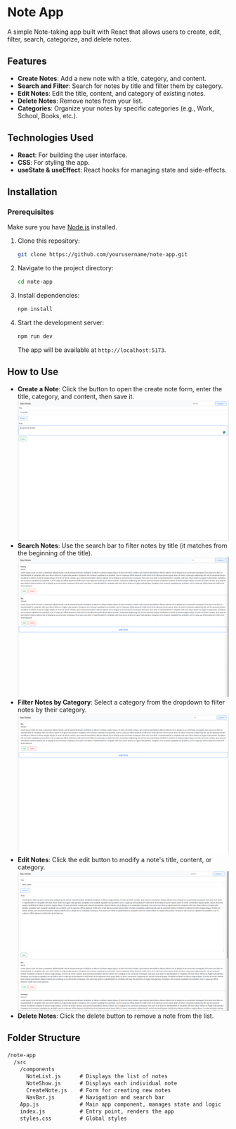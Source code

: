 # Note App

A simple Note-taking app built with React that allows users to create, edit, filter, search, categorize, and delete notes.

## Features

- **Create Notes**: Add a new note with a title, category, and content.
- **Search and Filter**: Search for notes by title and filter them by category.
- **Edit Notes**: Edit the title, content, and category of existing notes.
- **Delete Notes**: Remove notes from your list.
- **Categories**: Organize your notes by specific categories (e.g., Work, School, Books, etc.).

## Technologies Used

- **React**: For building the user interface.
- **CSS**: For styling the app.
- **useState & useEffect**: React hooks for managing state and side-effects.

## Installation

### Prerequisites

Make sure you have [Node.js](https://nodejs.org/) installed.

1. Clone this repository:

    ```bash
   git clone https://github.com/yourusername/note-app.git
   ```

2. Navigate to the project directory:

   ```bash
   cd note-app
   ```

3. Install dependencies:

   ```bash
   npm install
   ```

4. Start the development server:

   ```bash
   npm run dev
   ```

   The app will be available at `http://localhost:5173`.

## How to Use

- **Create a Note**: Click the button to open the create note form, enter the title, category, and content, then save it.
![create note](src/assets/note-app-sceenshots/Note-Create.png)
- **Search Notes**: Use the search bar to filter notes by title (it matches from the beginning of the title).
![search notes](src/assets/note-app-sceenshots/search.png)
- **Filter Notes by Category**: Select a category from the dropdown to filter notes by their category.
![filter notes](src/assets/note-app-sceenshots/filter-by-category.png)
- **Edit Notes**: Click the edit button to modify a note's title, content, or category.
![edit notes](src/assets/note-app-sceenshots/edit-note.png)
- **Delete Notes**: Click the delete button to remove a note from the list.

## Folder Structure

```
/note-app
  /src
    /components
      NoteList.js      # Displays the list of notes
      NoteShow.js      # Displays each individual note
      CreateNote.js    # Form for creating new notes
      NavBar.js        # Navigation and search bar
    App.js             # Main app component, manages state and logic
    index.js           # Entry point, renders the app
    styles.css         # Global styles
```
